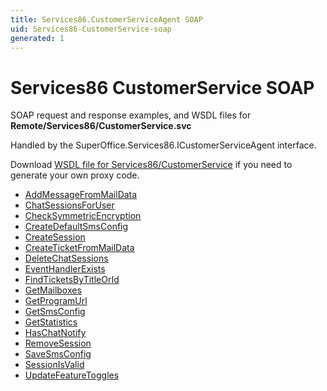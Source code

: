 ```yaml
---
title: Services86.CustomerServiceAgent SOAP
uid: Services86-CustomerService-soap
generated: 1
---
```


# Services86 CustomerService SOAP

SOAP request and response examples, and WSDL files for **Remote/Services86/CustomerService.svc**

Handled by the <see cref="T:SuperOffice.Services86.ICustomerServiceAgent">SuperOffice.Services86.ICustomerServiceAgent</see> interface.

Download [WSDL file for Services86/CustomerService](../Services86-CustomerService.md) if you need to generate your own proxy code.

* [AddMessageFromMailData](AddMessageFromMailData.md)
* [ChatSessionsForUser](ChatSessionsForUser.md)
* [CheckSymmetricEncryption](CheckSymmetricEncryption.md)
* [CreateDefaultSmsConfig](CreateDefaultSmsConfig.md)
* [CreateSession](CreateSession.md)
* [CreateTicketFromMailData](CreateTicketFromMailData.md)
* [DeleteChatSessions](DeleteChatSessions.md)
* [EventHandlerExists](EventHandlerExists.md)
* [FindTicketsByTitleOrId](FindTicketsByTitleOrId.md)
* [GetMailboxes](GetMailboxes.md)
* [GetProgramUrl](GetProgramUrl.md)
* [GetSmsConfig](GetSmsConfig.md)
* [GetStatistics](GetStatistics.md)
* [HasChatNotify](HasChatNotify.md)
* [RemoveSession](RemoveSession.md)
* [SaveSmsConfig](SaveSmsConfig.md)
* [SessionIsValid](SessionIsValid.md)
* [UpdateFeatureToggles](UpdateFeatureToggles.md)
